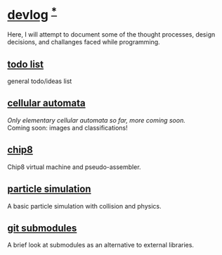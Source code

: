 # [devlog](qtechdev.github.io) <sup>[*](https://github.com/qtechdev/qtechdev.github.io)</sup>
Here, I will attempt to document some of the thought processes, design
decisions, and challanges faced while programming.

## [todo list](/todo)
general todo/ideas list

## [cellular automata](/cellular)
*Only elementary cellular automata so far, more coming soon.*  
Coming soon: images and classifications!

## [chip8](/chip8)
Chip8 virtual machine and pseudo-assembler.  

## [particle simulation](/particles)
A basic particle simulation with collision and physics.

## [git submodules](/submodules)
A brief look at submodules as an alternative to external libraries.
